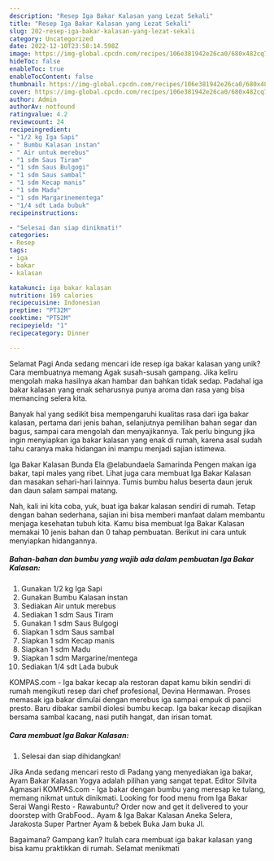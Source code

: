 ```yaml
---
description: "Resep Iga Bakar Kalasan yang Lezat Sekali"
title: "Resep Iga Bakar Kalasan yang Lezat Sekali"
slug: 202-resep-iga-bakar-kalasan-yang-lezat-sekali
category: Uncategorized
date: 2022-12-10T23:58:14.598Z
image: https://img-global.cpcdn.com/recipes/106e381942e26ca0/680x482cq70/iga-bakar-kalasan-foto-resep-utama.jpg
hideToc: false
enableToc: true
enableTocContent: false
thumbnail: https://img-global.cpcdn.com/recipes/106e381942e26ca0/680x482cq70/iga-bakar-kalasan-foto-resep-utama.jpg
cover: https://img-global.cpcdn.com/recipes/106e381942e26ca0/680x482cq70/iga-bakar-kalasan-foto-resep-utama.jpg
author: Admin
authorAv: notfound
ratingvalue: 4.2
reviewcount: 24
recipeingredient:
- "1/2 kg Iga Sapi"
- " Bumbu Kalasan instan"
- " Air untuk merebus"
- "1 sdm Saus Tiram"
- "1 sdm Saus Bulgogi"
- "1 sdm Saus sambal"
- "1 sdm Kecap manis"
- "1 sdm Madu"
- "1 sdm Margarinementega"
- "1/4 sdt Lada bubuk"
recipeinstructions:

- "Selesai dan siap dinikmati!"
categories:
- Resep
tags:
- iga
- bakar
- kalasan

katakunci: iga bakar kalasan 
nutrition: 169 calories
recipecuisine: Indonesian
preptime: "PT32M"
cooktime: "PT52M"
recipeyield: "1"
recipecategory: Dinner

---
```



Selamat Pagi Anda sedang mencari ide resep iga bakar kalasan yang unik? Cara membuatnya memang Agak susah-susah gampang. Jika keliru mengolah maka hasilnya akan hambar dan bahkan tidak sedap. Padahal iga bakar kalasan yang enak seharusnya punya aroma dan rasa yang bisa memancing selera kita.


Banyak hal yang sedikit bisa mempengaruhi kualitas rasa dari iga bakar kalasan, pertama dari jenis bahan, selanjutnya pemilihan bahan segar dan bagus, sampai cara mengolah dan menyajikannya. Tak perlu bingung jika ingin menyiapkan iga bakar kalasan yang enak di rumah, karena asal sudah tahu caranya maka hidangan ini mampu menjadi sajian istimewa.

Iga Bakar Kalasan Bunda Ela @elabundaela Samarinda Pengen makan iga bakar, tapi males yang ribet. Lihat juga cara membuat Iga Bakar Kalasan dan masakan sehari-hari lainnya. Tumis bumbu halus beserta daun jeruk dan daun salam sampai matang.


Nah, kali ini kita coba, yuk, buat iga bakar kalasan sendiri di rumah. Tetap dengan bahan sederhana, sajian ini bisa memberi manfaat dalam membantu menjaga kesehatan tubuh kita. Kamu bisa membuat Iga Bakar Kalasan memakai 10 jenis bahan dan 0 tahap pembuatan. Berikut ini cara untuk menyiapkan hidangannya.

<!--inarticleads1-->

##### Bahan-bahan dan bumbu yang wajib ada dalam pembuatan Iga Bakar Kalasan:

1. Gunakan 1/2 kg Iga Sapi
1. Gunakan  Bumbu Kalasan instan
1. Sediakan  Air untuk merebus
1. Sediakan 1 sdm Saus Tiram
1. Gunakan 1 sdm Saus Bulgogi
1. Siapkan 1 sdm Saus sambal
1. Siapkan 1 sdm Kecap manis
1. Siapkan 1 sdm Madu
1. Siapkan 1 sdm Margarine/mentega
1. Sediakan 1/4 sdt Lada bubuk


KOMPAS.com - Iga bakar kecap ala restoran dapat kamu bikin sendiri di rumah mengikuti resep dari chef profesional, Devina Hermawan. Proses memasak iga bakar dimulai dengan merebus iga sampai empuk di panci presto. Baru dibakar sambil diolesi bumbu kecap. Iga bakar kecap disajikan bersama sambal kacang, nasi putih hangat, dan irisan tomat. 

<!--inarticleads2-->

##### Cara membuat Iga Bakar Kalasan:


1. Selesai dan siap dihidangkan!

Jika Anda sedang mencari resto di Padang yang menyediakan iga bakar, Ayam Bakar Kalasan Yogya adalah pilihan yang sangat tepat. Editor Silvita Agmasari KOMPAS.com - Iga bakar dengan bumbu yang meresap ke tulang, memang nikmat untuk dinikmati. Looking for food menu from Iga Bakar Serai Wangi Resto - Rawabuntu? Order now and get it delivered to your doorstep with GrabFood.. Ayam &amp; Iga Bakar Kalasan Aneka Selera, Jarakosta Super Partner Ayam &amp; bebek Buka Jam buka Jl. 

Bagaimana? Gampang kan? Itulah cara membuat iga bakar kalasan yang bisa kamu praktikkan di rumah. Selamat menikmati
